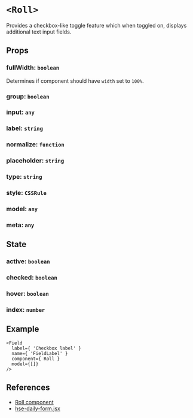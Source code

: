 # `<Roll>`
Provides a checkbox-like toggle feature which when toggled on, displays additional text input
fields.

## Props
### fullWidth: `boolean`
Determines if component should have `width` set to `100%`.

### group: `boolean`
### input: `any`
### label: `string`
### normalize: `function`
### placeholder: `string`
### type: `string`
### style: `CSSRule`
### model: `any`
### meta: `any`

## State
### active: `boolean`
### checked: `boolean`
### hover: `boolean`
### index: `number`

## Example
```
<Field
  label={ 'Checkbox label' }
  name={ 'FieldLabel' }
  component={ Roll }
  model={[]}
/>
```

## References
* [Roll component](./roll.jsx)
* [hse-daily-form.jsx](../../pages/hse-dailies/components/hse-daily-form.jsx)